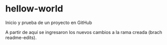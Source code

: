 # hellow-world
Inicio y prueba de un proyecto en GitHub

A partir de aquí se ingresaron los nuevos cambios a la rama creada (brach readme-edits).
